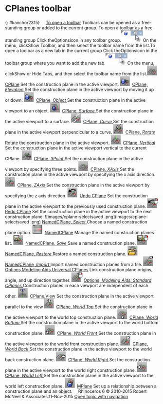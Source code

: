 ---
---


# CPlanes toolbar
{: #kanchor2315}
 [![images/transparent.gif](images/transparent.gif)To open a toolbar](javascript:void(0);) Toolbars can be opened as a free-standing group or added to the current group.
To open a toolbar as a free-standing group
Click theOptionsicon in any toolbar group.![images/toolbar-howtoopen.png](images/toolbar-howtoopen.png)On the menu, clickShow Toolbar, and then select the toolbar name from the list.To open a toolbar as a new tab in the current group
Click theOptionsicon in the toolbar group where you want to add the new tab.![images/toolbar-howtoopen.png](images/toolbar-howtoopen.png)On the menu, clickShow or Hide Tabs, and then select the toolbar name from the list.![images/cplane.png](images/cplane.png) [CPlane](cplane.html) 
Set the construction plane in the active viewport.
![images/cplane-object.png](images/cplane-object.png) [CPlane, *Elevation* ](cplane.html#elevation) 
Set the construction plane in the active viewport by moving it up or down.
![images/cplane-object.png](images/cplane-object.png) [CPlane, *Object* ](cplane.html#object) 
Set the construction plane in the active viewport to an object.
![images/cplane-srf.png](images/cplane-srf.png) [CPlane, *Surface* ](cplane.html#surface) 
Set the construction plane in the active viewport to a surface.
![images/cplane-perp.png](images/cplane-perp.png) [CPlane, *Curve* ](cplane.html#curve) 
Set the construction plane in the active viewport perpendicular to a curve.
![images/cplane-rotate.png](images/cplane-rotate.png) [CPlane, *Rotate* ](cplane.html#rotate) 
Rotate the construction plane in the active viewport.
![images/cplane-vertical.png](images/cplane-vertical.png) [CPlane, *Vertical* ](cplane.html#vertical) 
Set the construction plane in the active viewport vertical to the current CPlane.
![images/cplane-3pts.png](images/cplane-3pts.png) [CPlane, *3Point* ](cplane.html#threepoint) 
Set the construction plane in the active viewport by specifying three points.
![images/cplane-x.png](images/cplane-x.png) [CPlane, *XAxis* ](cplane.html#threepoint) 
Set the construction plane in the active viewport by specifying the x&#160;axis direction.
![images/cplane-z.png](images/cplane-z.png) [CPlane, *ZAxis* ](cplane.html#zaxis) 
Set the construction plane in the active viewport by specifying the z&#160;axis direction.
![images/cplane-prev.png](images/cplane-prev.png) [Undo CPlane](cplane.html#undo) 
Set the construction plane in the active viewport to the previously used construction plane.
![images/cplane-next.png](images/cplane-next.png) [Redo CPlane](cplane.html#next) 
Set the construction plane in the active viewport to the next construction plane.
![images/cplane-selectsaved .png](images/cplane-selectsaved .png) [NamedCPlane, *Select* ](namedcplane.html) 
Choose a named construction plane option.
![images/cplane-panel.png](images/cplane-panel.png) [NamedCPlane](namedcplane.html) 
Manage the named construction planes list.
![images/namedcplane-save.png](images/namedcplane-save.png) [NamedCPlane, *Save* ](namedcplane.html) 
Save a named construction plane.
![images/namedcplane-restore.png](images/namedcplane-restore.png) [NamedCPlane, *Restore* ](namedcplane.html) 
Restore a named construction plane.
![images/readnamedcplanesfromfile.png](images/readnamedcplanesfromfile.png) [NamedCPlane, *Import* ](namedcplane.html) 
Import named construction planes from a file.
![images/cplane-universal.png](images/cplane-universal.png) [Options,Modeling Aids Universal CPlanes](modeling-aids.html#universal-cplane) 
Link construction plane origins, angle, and up direction together.
![images/cplane-standard.png](images/cplane-standard.png) [Options, *Modeling Aids: Standard CPlanes* ](modeling-aids.html#standard-cplane) 
Construction planes in each viewport are independent of each other.
![images/cplane-toview.png](images/cplane-toview.png) [CPlane,View](cplane.html#view) 
Set the construction plane in the active viewport parallel to the view
![images/cplane-world-top.png](images/cplane-world-top.png) [CPlane, *World Top* ](cplane.html#world) 
Set the construction plane in the active viewport to the world top construction plane.
![images/cplane-world-bottom.png](images/cplane-world-bottom.png) [CPlane, *World Bottom* ](cplane.html#world) 
Set the construction plane in the active viewport to the world bottom construction plane.
![images/cplane-world-front.png](images/cplane-world-front.png) [CPlane, *World Front* ](cplane.html#world) 
Set the construction plane in the active viewport to the world front construction plane.
![images/cplane-world-back.png](images/cplane-world-back.png) [CPlane, *World Back* ](cplane.html#world) 
Set the construction plane in the active viewport to the world back construction plane.
![images/cplane-world-right.png](images/cplane-world-right.png) [CPlane, *World Right* ](cplane.html#world) 
Set the construction plane in the active viewport to the world right construction plane.
![images/cplane-world-left.png](images/cplane-world-left.png) [CPlane, *World Left* ](cplane.html#world) 
Set the construction plane in the active viewport to the world left construction plane.
![images/mplane.png](images/mplane.png) [MPlane](mplane.html) 
Set up a relationship between a construction plane and an object.
&#160;
&#160;
Rhinoceros 6 © 2010-2015 Robert McNeel &amp; Associates.11-Nov-2015
 [Open topic with navigation](cplanes-toolbar.html) 

